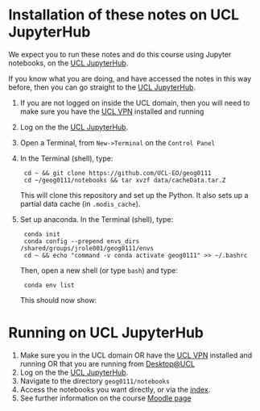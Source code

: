 # Installation of these notes on UCL JupyterHub

We expect you to run these notes and do this course using Jupyter notebooks, on the [UCL JupyterHub](https://jupyter.data-science.rc.ucl.ac.uk/).

If you know what you are doing, and have accessed the notes in this way before, then you can go straight to the [UCL JupyterHub](https://jupyter.data-science.rc.ucl.ac.uk/).

1. If you are not logged on inside the UCL domain, then you will need to make sure you have the [UCL VPN](https://www.ucl.ac.uk/isd/services/get-connected/ucl-virtual-private-network-vpn) installed and running
2. Log on the the [UCL JupyterHub](https://jupyter.data-science.rc.ucl.ac.uk/).
3. Open a Terminal, from `New->Terminal` on the `Control Panel`
4. In the Terminal (shell), type:

        cd ~ && git clone https://github.com/UCL-EO/geog0111
        cd ~/geog0111/notebooks && tar xvzf data/cacheData.tar.Z
    
   This will clone this repository and set up the Python. It also sets up a partial data cache (in `.modis_cache`).
   
5. Set up anaconda. In the Terminal (shell), type:

        conda init
        conda config --prepend envs_dirs /shared/groups/jrole001/geog0111/envs
        cd ~ && echo "command -v conda activate geog0111" >> ~/.bashrc
        
    Then, open a new shell (or type `bash`) and type:
    
        conda env list
        
    This should now show:
    
# Running on UCL JupyterHub

1. Make sure you in the UCL domain OR have the [UCL VPN](https://www.ucl.ac.uk/isd/services/get-connected/ucl-virtual-private-network-vpn) installed and running OR that you are running from [Desktop@UCL](https://www.ucl.ac.uk/isd/services/computers/remote-access/desktopucl-anywhere)
2. Log on the the [UCL JupyterHub](https://jupyter.data-science.rc.ucl.ac.uk/).
3. Navigate to the directory `geog0111/notebooks`
4. Access the notebooks you want directly, or via the [index](TIMETABLE.md).
5. See further information on the course [Moodle page](https://moodle.ucl.ac.uk/course/view.php?id=21495)
